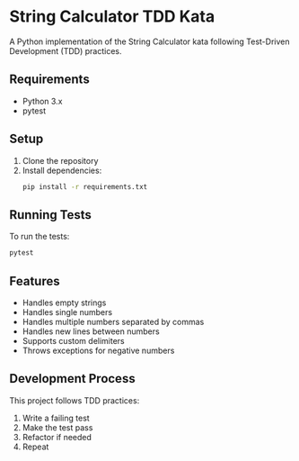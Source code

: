# String Calculator TDD Kata

A Python implementation of the String Calculator kata following Test-Driven Development (TDD) practices.

## Requirements

- Python 3.x
- pytest

## Setup

1. Clone the repository
2. Install dependencies:
   ```bash
   pip install -r requirements.txt
   ```

## Running Tests

To run the tests:
```bash
pytest
```

## Features

- Handles empty strings
- Handles single numbers
- Handles multiple numbers separated by commas
- Handles new lines between numbers
- Supports custom delimiters
- Throws exceptions for negative numbers

## Development Process

This project follows TDD practices:
1. Write a failing test
2. Make the test pass
3. Refactor if needed
4. Repeat